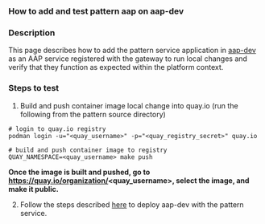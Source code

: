 ### How to add and test pattern aap on aap-dev

### Description
This page describes how to add the pattern service application in [aap-dev](https://github.com/ansible/aap-dev/tree/main) as an AAP service registered with the gateway to run local changes and verify that they function as expected within the platform context.


### Steps to test

1. Build and push container image local change into quay.io (run the following  from the pattern source directory)

```shell
# login to quay.io registry
podman login -u="<quay_username>" -p="<quay_registry_secret>" quay.io

# build and push container image to registry
QUAY_NAMESPACE=<quay_username> make push
```

**Once the image is built and pushed, go to https://quay.io/organization/<quay_username>, select the image, and make it public.**

2. Follow the steps described [here](https://github.com/ansible/aap-dev/blob/main/docs/how-to-guides/pattern-service.md) to deploy aap-dev with the pattern service.
